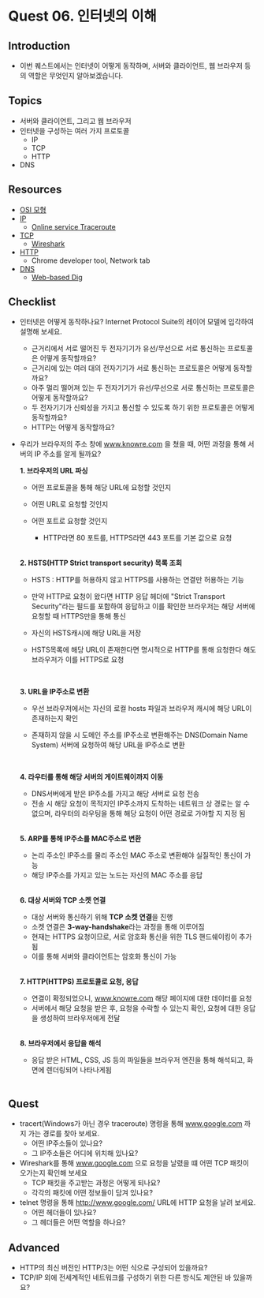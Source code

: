 # Quest 06. 인터넷의 이해

## Introduction

- 이번 퀘스트에서는 인터넷이 어떻게 동작하며, 서버와 클라이언트, 웹 브라우저 등의 역할은 무엇인지 알아보겠습니다.

## Topics

- 서버와 클라이언트, 그리고 웹 브라우저
- 인터넷을 구성하는 여러 가지 프로토콜
  - IP
  - TCP
  - HTTP
- DNS

## Resources

- [OSI 모형](https://ko.wikipedia.org/wiki/OSI_%EB%AA%A8%ED%98%95)
- [IP](https://ko.wikipedia.org/wiki/%EC%9D%B8%ED%84%B0%EB%84%B7_%ED%94%84%EB%A1%9C%ED%86%A0%EC%BD%9C)
  - [Online service Traceroute](http://ping.eu/traceroute/)
- [TCP](https://ko.wikipedia.org/wiki/%EC%A0%84%EC%86%A1_%EC%A0%9C%EC%96%B4_%ED%94%84%EB%A1%9C%ED%86%A0%EC%BD%9C)
  - [Wireshark](https://www.wireshark.org/download.html)
- [HTTP](https://ko.wikipedia.org/wiki/HTTP)
  - Chrome developer tool, Network tab
- [DNS](https://ko.wikipedia.org/wiki/%EB%8F%84%EB%A9%94%EC%9D%B8_%EB%84%A4%EC%9E%84_%EC%8B%9C%EC%8A%A4%ED%85%9C)
  - [Web-based Dig](http://networking.ringofsaturn.com/Tools/dig.php)

## Checklist

- 인터넷은 어떻게 동작하나요? Internet Protocol Suite의 레이어 모델에 입각하여 설명해 보세요.
  - 근거리에서 서로 떨어진 두 전자기기가 유선/무선으로 서로 통신하는 프로토콜은 어떻게 동작할까요?
  - 근거리에 있는 여러 대의 전자기기가 서로 통신하는 프로토콜은 어떻게 동작할까요?
  - 아주 멀리 떨어져 있는 두 전자기기가 유선/무선으로 서로 통신하는 프로토콜은 어떻게 동작할까요?
  - 두 전자기기가 신뢰성을 가지고 통신할 수 있도록 하기 위한 프로토콜은 어떻게 동작할까요?
  - HTTP는 어떻게 동작할까요?
- 우리가 브라우저의 주소 창에 www.knowre.com 을 쳤을 때, 어떤 과정을 통해 서버의 IP 주소를 알게 될까요?

  **1. 브라우저의 URL 파싱**

  - 어떤 프로토콜을 통해 해당 URL에 요청할 것인지
  - 어떤 URL로 요청할 것인지
  - 어떤 포트로 요청할 것인지

    - HTTP라면 80 포트를, HTTPS라면 443 포트를 기본 값으로 요청

    <br/>

  **2. HSTS(HTTP Strict transport security) 목록 조회**

  - HSTS : HTTP를 허용하지 않고 HTTPS를 사용하는 연결만 허용하는 기능
  - 만약 HTTP로 요청이 왔다면 HTTP 응답 헤더에 "Strict Transport Security"라는 필드를 포함하여 응답하고 이를 확인한 브라우저는 해당 서버에 요청할 때 HTTPS만을 통해 통신
  - 자신의 HSTS캐시에 해당 URL을 저장
  - HSTS목록에 해당 URL이 존재한다면 명시적으로 HTTP를 통해 요청한다 해도 브라우저가 이를 HTTPS로 요청

    <br/>

  **3. URL을 IP주소로 변환**

  - 우선 브라우저에서는 자신의 로컬 hosts 파일과 브라우저 캐시에 해당 URL이 존재하는지 확인
  - 존재하지 않을 시 도메인 주소를 IP주소로 변환해주는 DNS(Domain Name System) 서버에 요청하여 해당 URL을 IP주소로 변환

    <br/>

  **4. 라우터를 통해 해당 서버의 게이트웨이까지 이동**

  - DNS서버에게 받은 IP주소를 가지고 해당 서버로 요청 전송
  - 전송 시 해당 요청이 목적지인 IP주소까지 도착하는 네트워크 상 경로는 알 수 없으며, 라우터의 라우팅을 통해 해당 요청이 어떤 경로로 가야할 지 지정 됨

  <br/>

  **5. ARP를 통해 IP주소를 MAC주소로 변환**

  - 논리 주소인 IP주소를 물리 주소인 MAC 주소로 변환해야 실질적인 통신이 가능
  - 해당 IP주소를 가지고 있는 노드는 자신의 MAC 주소를 응답

  <br/>

  **6. 대상 서버와 TCP 소켓 연결**

  - 대상 서버와 통신하기 위해 **TCP 소켓 연결**을 진행
  - 소켓 연결은 **3-way-handshake**라는 과정을 통해 이루어짐
  - 현재는 HTTPS 요청이므로, 서로 암호화 통신을 위한 TLS 핸드쉐이킹이 추가 됨
  - 이를 통해 서버와 클라이언트는 암호화 통신이 가능

  <br/>

  **7. HTTP(HTTPS) 프로토콜로 요청, 응답**

  - 연결이 확정되었으니, www.knowre.com 해당 페이지에 대한 데이터를 요청
  - 서버에서 해당 요청을 받은 후, 요청을 수락할 수 있는지 확인, 요청에 대한 응답을 생성하여 브라우저에게 전달

  <br/>

  **8. 브라우저에서 응답을 해석**

  - 응답 받은 HTML, CSS, JS 등의 파일들을 브라우저 엔진을 통해 해석되고, 화면에 렌더링되어 나타나게됨  
    <br/>

## Quest

- tracert(Windows가 아닌 경우 traceroute) 명령을 통해 www.google.com 까지 가는 경로를 찾아 보세요.
  - 어떤 IP주소들이 있나요?
  - 그 IP주소들은 어디에 위치해 있나요?
- Wireshark를 통해 www.google.com 으로 요청을 날렸을 떄 어떤 TCP 패킷이 오가는지 확인해 보세요
  - TCP 패킷을 주고받는 과정은 어떻게 되나요?
  - 각각의 패킷에 어떤 정보들이 담겨 있나요?
- telnet 명령을 통해 http://www.google.com/ URL에 HTTP 요청을 날려 보세요.
  - 어떤 헤더들이 있나요?
  - 그 헤더들은 어떤 역할을 하나요?

## Advanced

- HTTP의 최신 버전인 HTTP/3는 어떤 식으로 구성되어 있을까요?
- TCP/IP 외에 전세계적인 네트워크를 구성하기 위한 다른 방식도 제안된 바 있을까요?
